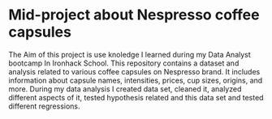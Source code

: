 # Mid-project about Nespresso coffee capsules 
The Aim of this project is use knoledge I learned during my Data Analyst bootcamp In Ironhack School. 
This repository contains a dataset and analysis related to various coffee capsules on Nespresso brand. It includes information about capsule names, intensities, prices, cup sizes, origins, and more.
During my data analysis I created data set, cleaned it, analyzed different aspects of it, tested hypothesis related and  this data set and tested different regressions. 
 
